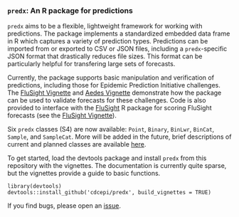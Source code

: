 ### `predx`: An R package for predictions

`predx` aims to be a flexible, lightweight framework for working with predictions. The package implements a standardized embedded data frame in R which captures a variety of prediction types. Predictions can be imported from or exported to CSV or JSON files, including a `predx`-specific JSON format that drastically reduces file sizes. This format can be particularly helpful for transfering large sets of forecasts.

Currently, the package supports basic manipulation and verification of predictions, including those for Epidemic Prediction Initiative challenges. The [FluSight Vignette](http://cdcepi.github.io/predx/articles/flusight-vignette.html) and [Aedes Vignette](http://cdcepi.github.io/predx/articles/aedes-vignette.html) demonstrate how the package can be used to validate forecasts for these challenges. Code is also provided to interface with the [FluSight](https://github.com/jarad/FluSight) R package for scoring FluSight forecasts (see the [FluSight Vignette](http://cdcepi.github.io/predx/articles/flusight-vignette.html)).

Six `predx` classes (S4) are now available: `Point`, `Binary`, `BinLwr`, `BinCat`, `Sample`, and `SampleCat`. More will be added in the future, brief descriptions of current and planned classes are available [here](https://github.com/cdcepi/predx/blob/master/predx_classes.md).

To get started, load the devtools package and install `predx` from this repository with the vignettes. The documentation is currently quite sparse, but the vignettes provide a guide to basic functions.
```
library(devtools)
devtools::install_github('cdcepi/predx', build_vignettes = TRUE)
```

If you find bugs, please open an [issue](https://github.com/cdcepi/predx/issues).
